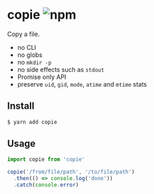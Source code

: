 # copie ![npm](https://flat.badgen.net/npm/v/copie)

Copy a file.

* no CLI
* no globs
* no `mkdir -p`
* no side effects such as `stdout`
* Promise only API
* preserve `uid`, `gid`, `mode`, `atime` and `mtime` stats

## Install

```sh
$ yarn add copie
```

## Usage

```js
import copie from 'copie'

copie('/from/file/path', '/to/file/path')
  .then(() => console.log('done'))
  .catch(console.error)
```
